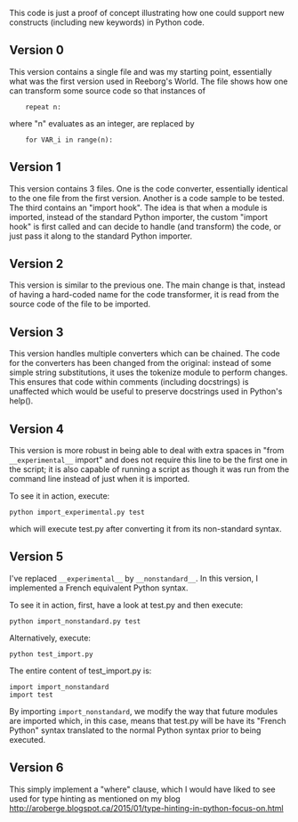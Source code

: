 This code is just a proof of concept illustrating how one could
support new constructs (including new keywords) in Python code.

Version 0
----------

This version contains a single file and was my starting point,
essentially what was the first
version used in Reeborg's World.  The file shows how one can
transform some source code so that
instances of

        repeat n:

where "n" evaluates as an integer, are replaced by

        for VAR_i in range(n):

Version 1
---------

This version contains 3 files.  One is the code converter, essentially
identical to the one file from the first version.  Another is a code sample
to be tested.  The third contains an "import hook".  The idea is that
when a module is imported, instead of the standard Python importer,
the custom "import hook" is first called and can decide to handle (and transform)
the code, or just pass it along to the standard Python importer.

Version 2
---------

This version is similar to the previous one.  The main change is that,
instead of having a hard-coded name for the code transformer, it is read
from the source code of the file to be imported.

Version 3
---------

This version handles multiple converters which can be chained.
The code for the converters has been changed from the original:
instead of some simple string substitutions, it uses the
tokenize module to perform changes.  This ensures that
code within comments (including docstrings) is unaffected which would
be useful to preserve docstrings used in Python's help().

Version 4
---------

This version is more robust in being able to deal with extra spaces
in "from `__experimental__` import" and does not require this line
to be the first one in the script; it is also capable of running a script
as though it was run from the command line instead of just when
it is imported.

To see it in action, execute:

    python import_experimental.py test

which will execute test.py after converting it from its non-standard
syntax.

Version 5
---------

I've replaced `__experimental__` by `__nonstandard__`.
In this version, I implemented a French equivalent Python syntax.

To see it in action, first, have a look at test.py and then execute:

    python import_nonstandard.py test

Alternatively, execute:

    python test_import.py

The entire content of test_import.py is:

    import import_nonstandard
    import test


By importing `import_nonstandard`, we modify the way that future modules
are imported which, in this case, means that test.py will be have its
"French Python" syntax translated to the normal Python syntax prior to
being executed.

Version 6
---------

This simply implement a "where" clause, which I would have liked to see
used for type hinting as mentioned on my blog
http://aroberge.blogspot.ca/2015/01/type-hinting-in-python-focus-on.html


